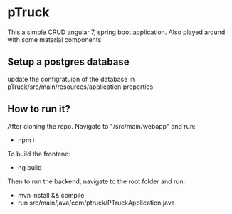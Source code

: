 # pTruck
This a simple CRUD angular 7, spring boot application. Also played around with some material components
## Setup a postgres database
update the configratuion of the database in pTruck/src/main/resources/application.properties
## How to run it?
After cloning the repo. 
Navigate to "/src/main/webapp" and run:
* npm i

To build the frontend:
* ng build

Then to run the backend, navigate to the root folder and run:
* mvn install && compile
* run src/main/java/com/ptruck/PTruckApplication.java 
